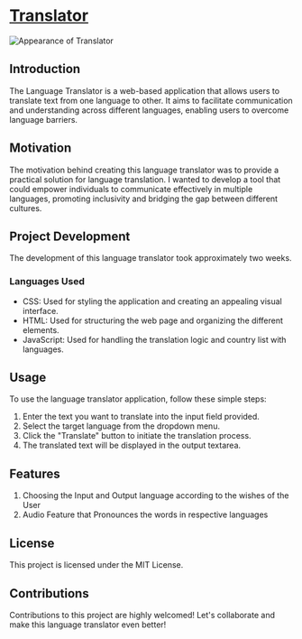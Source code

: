 # [Translator](https://youtu.be/zRCOBmiT9fM)

![Appearance of Translator](https://github.com/Riddhiman2005/Translator/assets/130882317/3b41dd93-f38c-4101-abd9-661aa38dea71)







## Introduction

The Language Translator is a web-based application that allows users to translate text from one language to other. It aims to facilitate communication and understanding across different languages, enabling users to overcome language barriers.

## Motivation

The motivation behind creating this language translator was to provide a practical solution for language translation. I wanted to develop a tool that could empower individuals to communicate effectively in multiple languages, promoting inclusivity and bridging the gap between different cultures.

## Project Development

The development of this language translator took approximately two weeks. 

### Languages Used


- CSS: Used for styling the application and creating an appealing visual interface.
- HTML: Used for structuring the web page and organizing the different elements.
- JavaScript: Used for handling the translation logic and country list with languages.

## Usage

To use the language translator application, follow these simple steps:

1. Enter the text you want to translate into the input field provided.
2. Select the target language from the dropdown menu.
3. Click the "Translate" button to initiate the translation process.
4. The translated text will be displayed in the output textarea.



## Features ##

1) Choosing the Input and Output language according to the wishes of the User
2) Audio Feature that Pronounces the words in respective languages


## License

This project is licensed under the MIT License. 

## Contributions

Contributions to this project are highly welcomed! Let's collaborate and make this language translator even better!


